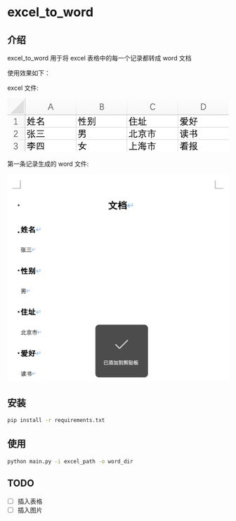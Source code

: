 # excel_to_word

## 介绍

excel_to_word 用于将 excel 表格中的每一个记录都转成 word 文档

使用效果如下：

excel 文件:

![excel 示例](image/excel_file.png)

第一条记录生成的 word 文件:

![word 示例](image/word_file.png)

## 安装

```bash
pip install -r requirements.txt
```

## 使用

```bash
python main.py -i excel_path -o word_dir
```

## TODO

- [ ] 插入表格
- [ ] 插入图片
